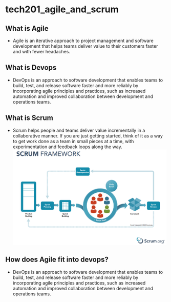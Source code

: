 # tech201_agile_and_scrum

## What is Agile
- Agile is an iterative approach to project management and software development that helps teams deliver value to their customers faster and with fewer headaches. 
## What is Devops
- DevOps is an approach to software development that enables teams to build, test, and release software faster and more reliably by incorporating agile principles and practices, such as increased automation and improved collaboration between development and operations teams.
## What is Scrum
- Scrum helps people and teams deliver value incrementally in a collaborative manner. If you are just getting started, think of it as a way to get work done as a team in small pieces at a time, with experimentation and feedback loops along the way.
![](Scrum.png)

## How does Agile fit into devops?
- DevOps is an approach to software development that enables teams to build, test, and release software faster and more reliably by incorporating agile principles and practices, such as increased automation and improved collaboration between development and operations teams.

